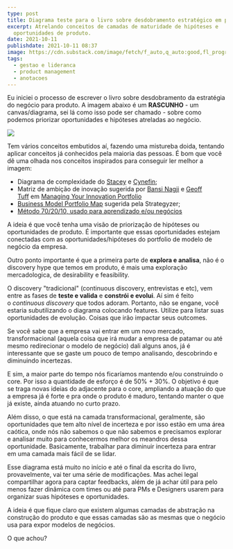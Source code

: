 ```yaml
---
type: post
title: Diagrama teste para o livro sobre desdobramento estratégico em produto
excerpt: Atrelando conceitos de camadas de maturidade de hipóteses e
  oportunidades de produto.
date: 2021-10-11
publishdate: 2021-10-11 08:37
image: https://cdn.substack.com/image/fetch/f_auto,q_auto:good,fl_progressive:steep/https%3A%2F%2Fbucketeer-e05bbc84-baa3-437e-9518-adb32be77984.s3.amazonaws.com%2Fpublic%2Fimages%2F872406b1-7e16-4462-9669-fe79e53680ea_1274x1233.png
tags:
  - gestao e lideranca
  - product management
  - anotacoes
---
```

Eu iniciei o processo de escrever o livro sobre desdobramento da estratégia do negócio para produto. A imagem abaixo é um **RASCUNHO** - um canvas/diagrama, sei lá como isso pode ser chamado - sobre como podemos priorizar oportunidades e hipóteses atreladas ao negócio.

[![](https://cdn.substack.com/image/fetch/w_1456,c_limit,f_auto,q_auto:good,fl_progressive:steep/https%3A%2F%2Fbucketeer-e05bbc84-baa3-437e-9518-adb32be77984.s3.amazonaws.com%2Fpublic%2Fimages%2F872406b1-7e16-4462-9669-fe79e53680ea_1274x1233.png)](https://cdn.substack.com/image/fetch/f_auto,q_auto:good,fl_progressive:steep/https%3A%2F%2Fbucketeer-e05bbc84-baa3-437e-9518-adb32be77984.s3.amazonaws.com%2Fpublic%2Fimages%2F872406b1-7e16-4462-9669-fe79e53680ea_1274x1233.png)

Tem vários conceitos embutidos aí, fazendo uma mistureba doida, tentando aplicar conceitos já conhecidos pela maioria das pessoas. É bom que você dê uma olhada nos conceitos inspirados para conseguir ler melhor a imagem:

* Diagrama de complexidade do [Stacey](https://maggiesunonline.medium.com/stacey-matrix-choose-the-best-leadership-approach-9476b38c2dc8) e [Cynefin](https://en.wikipedia.org/wiki/Cynefin_Framework);
* Matriz de ambição de inovação sugerida por [Bansi Nagji](https://hbr.org/search?term=bansi%20nagji) e [Geoff Tuff](https://hbr.org/search?term=geoff%20tuff) em [Managing Your Innovation Portfolio](https://hbr.org/2012/05/managing-your-innovation-portfolio)
* [Business Model Portfolio Map](https://www.strategyzer.com/resources/canvas-tools-guides/the-business-model-portfolio) sugerida pela Strategyzer;
* [Método 70/20/10, usado para aprendizado e/ou negócios](https://www.easygenerator.com/en/blog/e-learning/70-20-10-business-innovation/)

A ideia é que você tenha uma visão de priorização de hipóteses ou oportunidades de produto. É importante que essas oportunidades estejam conectadas com as oportunidades/hipóteses do portfolio de modelo de negócio da empresa.

Outro ponto importante é que a primeira parte de **explora e analisa**, não é o discovery hype que temos em produto, é mais uma exploração mercadologica, de desirability e feasibility.

O discovery "tradicional" (continuous discovery, entrevistas e etc), vem entre as fases de **teste e valida** e **constrói e evolui**. Aí sim é feito o *continuous discovery* que todos adoram. Portanto, não se engane, você estaria subutilizando o diagrama colocando features. Utilize para listar suas oportunidades de evolução. Coisas que irão impactar seus outcomes.

Se você sabe que a empresa vai entrar em um novo mercado, transformacional (aquela coisa que irá mudar a empresa de patamar ou até mesmo redirecionar o modelo de negócio) dali alguns anos, já é interessante que se gaste um pouco de tempo analisando, descobrindo e diminuindo incertezas.

E sim, a maior parte do tempo nós ficaríamos mantendo e/ou construindo o core. Por isso a quantidade de esforço é de 50% + 30%. O objetivo é que se traga novas ideias do adjacente para o core, ampliando a atuação do que a empresa já é forte e pra onde o produto é maduro, tentando manter o que já existe, ainda atuando no curto prazo.

Além disso, o que está na camada transformacional, geralmente, são oportunidades que tem alto nível de incerteza e por isso estão em uma área caótica, onde nós não sabemos o que não sabemos e precisamos explorar e analisar muito para conhecermos melhor os meandros dessa oportunidade. Basicamente, trabalhar para diminuir incerteza para entrar em uma camada mais fácil de se lidar.

Esse diagrama está muito no início e até o final da escrita do livro, provavelmente, vai ter uma série de modificações. Mas achei legal compartilhar agora para captar feedbacks, além de já achar útil para pelo menos fazer dinâmica com times ou até para PMs e Designers usarem para organizar suas hipóteses e oportunidades.

A ideia é que fique claro que existem algumas camadas de abstração na construção do produto e que essas camadas são as mesmas que o negócio usa para expor modelos de negócios.

O que achou?